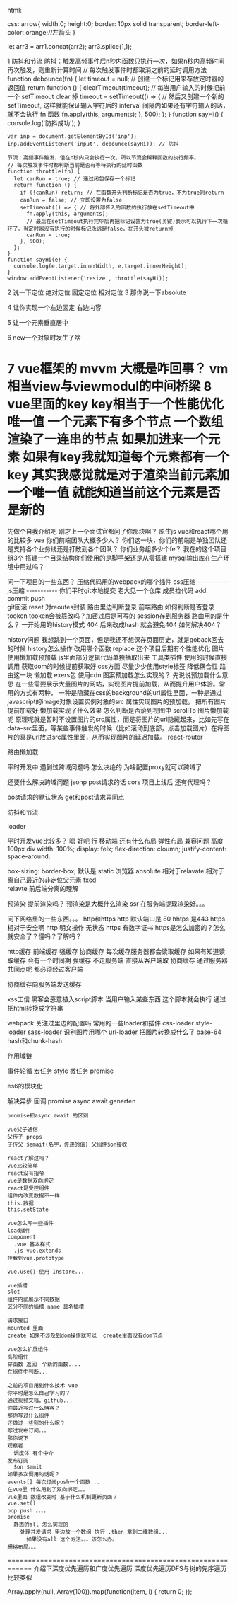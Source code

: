 html:
<div class="arrow"></div>
css:
arrow{
width:0;
height:0;
border: 10px solid transparent;
border-left-color: orange;//左箭头
}

let arr3 = arr1.concat(arr2);
arr3.splice(1,1);

1 防抖和节流
    防抖：触发高频事件后n秒内函数只执行一次，如果n秒内高频时间再次触发，则重新计算时间
    // 每次触发事件时都取消之前的延时调用方法
    function debounce(fn) {
      let timeout = null; // 创建一个标记用来存放定时器的返回值
      return function () {
        clearTimeout(timeout); // 每当用户输入的时候把前一个 setTimeout clear 掉
        timeout = setTimeout(() => { // 然后又创建一个新的 setTimeout, 这样就能保证输入字符后的 interval 间隔内如果还有字符输入的话，就不会执行 fn 函数
          fn.apply(this, arguments);
        }, 500);
      };
    }
    function sayHi() {
      console.log('防抖成功');
    }

    var inp = document.getElementById('inp');
    inp.addEventListener('input', debounce(sayHi)); // 防抖
   
    节流：高频事件触发，但在n秒内只会执行一次，所以节流会稀释函数的执行频率。
    // 每次触发事件时都判断当前是否有等待执行的延时函数
    function throttle(fn) {
      let canRun = true; // 通过闭包保存一个标记
      return function () {
        if (!canRun) return; // 在函数开头判断标记是否为true，不为true则return
        canRun = false; // 立即设置为false
        setTimeout(() => { // 将外部传入的函数的执行放在setTimeout中
          fn.apply(this, arguments);
          // 最后在setTimeout执行完毕后再把标记设置为true(关键)表示可以执行下一次循环了。当定时器没有执行的时候标记永远是false，在开头被return掉
          canRun = true;
        }, 500);
      };
    }
    function sayHi(e) {
      console.log(e.target.innerWidth, e.target.innerHeight);
    }
    window.addEventListener('resize', throttle(sayHi));
2 说一下定位 
    绝对定位
    固定定位
    相对定位
3 那你说一下absolute

4 让你实现一个左边固定 右边内容

5 让一个元素垂直居中

6 new一个对象时发生了啥

7 vue框架的 mvvm 大概是咋回事？
    vm相当view与viewmodul的中间桥梁
8 vue里面的key
    key相当于一个性能优化
    唯一值
    一个元素下有多个节点
    一个数组渲染了一连串的节点
    如果加进来一个元素
    如果有key我就知道每个元素都有一个key
    其实我感觉就是对于渲染当前元素加一个唯一值
    就能知道当前这个元素是否是新的
=============================================
先做个自我介绍吧
刚才上一个面试官都问了你那块啊？
    原生js
vue和react哪个用的比较多
    vue
你们前端团队大概多少人？
你们这一块，你们的前端是单独团队还是支持各个业务线还是打散到各个团队？
你们业务组多少个fe？
我在的这个项目组3个
搭建一个目录结构你们使用的是脚手架还是从零搭建
mysql输出库在生产环境中用过吗？
    
问一下项目的一些东西？
压缩代码用的webpack的哪个插件
css压缩 -----------
js压缩 -----------
你们平时git本地提交 老大见一个仓库 成员拉代码 add. commit push  
git回滚 reset
对reoutes封装
路由里边判断登录 前端路由
如何判断是否登录 tooken 
tooken会被篡改吗？加密过后是可写的 session存到服务器
路由用的是什么？
    一开始用的history模式
    404
    后来改成hash 就会避免404
    如何解决404？
    
history问题
    我想跳到一个页面，但是我还不想保存页面历史，就是goback回去的时候 history怎么操作
    改用哪个函数 replace
    这个项目后期有个性能优化
    图片使用懒加载预加载
    js里面部分逻辑代码单独抽取出来 工具类插件 使用的时候直接调用 获取dom的时候提前获取好 
    css方面 尽量少少使用style标签 降低耦合性
    路由这一块 懒加载
    exers包 使用cdn
图案预加载怎么实现的？
    先说说预加载什么意思
        在一些需要展示大量图片的网站，实现图片提前加载，从而提升用户体验。常用的方式有两种，
        一种是隐藏在css的background的url属性里面，一种是通过javascript的image对象设置实例对象的src
        属性实现图片的预加载。
    把所有图片提前加载好
    懒加载实现了什么效果
    怎么判断是否滚到视图中 scrollTo
图片懒加载呢
    原理呢就是暂时不设置图片的src属性，而是将图片的url隐藏起来，比如先写在data-src里面，等某些事件触发的时候（比如滚动到底部，点击加载图片）在将图片的真是url放进src属性里面，从而实现图片的延迟加载。
react-router

  路由懒加载

  平时开发中 遇到过跨域问题吗
  怎么决绝的
  为啥配置proxy就可以跨域了

  还要什么解决跨域问题
    jsonp
  post请求的话 cors 
  项目上线后 还有代理吗？

  post请求的默认状态
  get和post请求异同点

  防抖和节流

  loader

  平时开发vue比较多？
  嗯
  好吧 行
  移动端 还有什么布局
  弹性布局
  兼容问题
    高度100px
    div width: 100%;
    display: felx;
    flex-direction: cloumn;
    justify-content: space-around;

  box-sizing: border-box;
    默认是 static 浏览器
          absolute 相对于relavate 相对于离自己最近的非定位父元素
          fxed  
          relavte
  前后端分离的理解

  预渲染
    提前渲染吗？
  预渲染是大概什么渲染
    ssr
  在服务端提现渲染好。。。

  问下网络里的一些东西。。。
  http和https
  http 默认端口是 80
  hhtps 是443
  https相对于安全啊
  http 明文操作 无状态
  https 有数字证书
  https是怎么加密的？怎么就安全了？懂吗？了解吗？

  http缓存
  前端缓存
    强缓存 协商缓存
    每次缓存服务器都会读取缓存
      如果有知道读取缓存
      会有一个时间期
    强缓存 不走服务端 直接从客户端取
    协商缓存 通过服务器
      共同点呢 都必须经过客户端
  
  协商缓存向服务端发送缓存

  xss工信
  黑客会恶意植入script脚本
  当用户输入某些东西 这个脚本就会执行 
  通过 把html转换成字符串

  webpack
  关注过里边的配置吗
  常用的一些loader和插件
  css-loader
  style-loader
  sass-loader
  识别图片用哪个 url-loader
  把图片转换成什么了
  base-64
  hash和chunk-hash

  作用域链

  事件轮循
    宏任务 style
    微任务 promise
  
  es6的模块化

  解决异步
    回调
    promise
    async await
    generten

    promise和async await 的区别

    vue父子通信
    父传子 props
    子传父 $emait(名字，传递的值) 父组件$on接收

    react了解过吗？
    vue比较简单
    react没有指令
    vue是数据双向绑定
    react是受控组件
    组件内改变数据不一样
    this.数据
    this.setState

    vue怎么写一些插件
    load插件
    component 
      .vue 基本样式
      .js vue.extends
    挂载到vue.prototype
    
    vue.use() 使用 Instore...

    vue插槽
    slot
    组件内部展示不同数据 
    区分不同的插槽 name 具名插槽

    请求接口
    mounted 里面
    create 如果不涉及到dom操作就可以  create里面没有dom节点

    vue怎么扩展组件
    高阶组件
    穿函数 返回一个新的函数....
    在组件中判断...

    之前的项目用到什么技术 vue
    你平时是怎么自己学习的？
    通过视频文档，github...
    你最近写过什么博客？
    那你写过什么组件
    还做过一些别的什么呢？
    写过发布订阅。。。
    那你说下
    观察者  
      调度体 有个中介
    发布订阅
      $on $emit 
    如果多次调用的话呢？
    events[] 每次订阅push一个函数...
    在vue里 什么用到了双向绑定。。。
    vue里面 数组改变时 基于什么机制更新页面？
    vue.set()
    pop push 。。。。
    promise
      静态的all 怎么实现的  
        处理并发请求 里边放一个数组 执行 .then 拿到二维数组...
          如果没有all 这个方法。。。该怎么办。
    栅格布局。。。


============================================================
介绍下深度优先遍历和广度优先遍历
深度优先遍历DFS与树的先序遍历比较类似

Array.apply(null, Array(100)).map(function(item, i) {
    return 0;
});

    